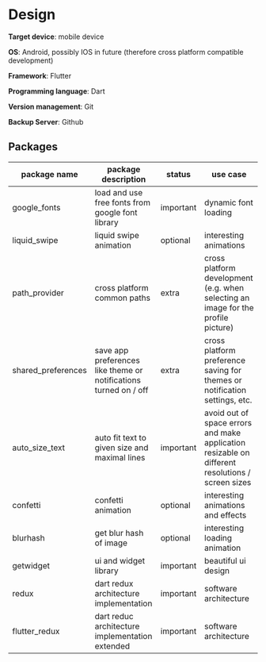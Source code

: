 # Design

**Target device**: mobile device

**OS**: Android, possibly IOS in future (therefore cross platform compatible development)

**Framework**: Flutter

**Programming language**: Dart

**Version management**: Git

**Backup Server**: Github



## Packages

| package name       | package description                                              | status    | use case                                                                                         |
| ------------------ | ---------------------------------------------------------------- | --------- | ------------------------------------------------------------------------------------------------ |
| google_fonts       | load and use free fonts from google font library                 | important | dynamic font loading                                                                             |
| liquid_swipe       | liquid swipe animation                                           | optional  | interesting animations                                                                           |
| path_provider      | cross platform common paths                                      | extra     | cross platform development (e.g. when selecting an image for the profile picture)                |
| shared_preferences | save app preferences like theme or notifications turned on / off | extra     | cross platform preference saving for themes or notification settings, etc.                       |
| auto_size_text     | auto fit text to given size and maximal lines                    | important | avoid out of space errors and make application resizable on different resolutions / screen sizes |
| confetti           | confetti animation                                               | optional  | interesting animations and effects                                                               |
| blurhash           | get blur hash of image                                           | optional  | interesting loading animation                                                                    |
| getwidget          | ui and widget library                                            | important | beautiful ui design                                                                              |
| redux              | dart redux architecture implementation                           | important | software architecture                                                                            |
| flutter_redux      | dart reduc architecture implementation extended                  | important | software architecture                                                                            |
